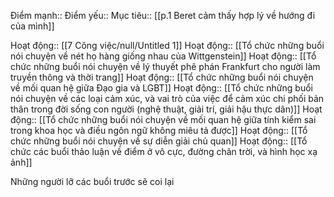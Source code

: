 

Điểm mạnh::
Điểm yếu::
Mục tiêu:: [[p.1 Beret cảm thấy hợp lý về hướng đi của mình]]

Hoạt động:: [[7 Công việc/null/Untitled 1]]
Hoạt động:: [[Tổ chức những buổi nói chuyện về nét họ hàng giống nhau của Wittgenstein]]
Hoạt động:: [[Tổ chức những buổi nói chuyện về lý thuyết phê phán Frankfurt cho người làm truyền thông và thời trang]]
Hoạt động:: [[Tổ chức những buổi nói chuyện về mối quan hệ giữa Đạo gia và LGBT]]
Hoạt động:: [[Tổ chức những buổi nói chuyện về các loại cảm xúc, và vai trò của việc để cảm xúc chi phối bản thân trong đời sống con người (nghệ thuật, giải trí, giải hậu thực dân)]]
Hoạt động:: [[Tổ chức những buổi nói chuyện về mối quan hệ giữa tính kiểm sai trong khoa học và điều ngôn ngữ không miêu tả được]]
Hoạt động:: [[Tổ chức những buổi nói chuyện về sự diễn giải chủ quan]]
Hoạt động:: [[Tổ chức các buổi thảo luận về điểm ở vô cực, đường chân trời, và hình học xạ ảnh]]

Những người lỡ các buổi trước sẽ coi lại
